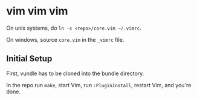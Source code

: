 # vim vim vim

On unix systems, do `ln -s <repo>/core.vim ~/.vimrc`.

On windows, source `core.vim` in the `_vimrc` file.


## Initial Setup

First, vundle has to be cloned into the bundle directory.

In the repo run `make`, start Vim, run `:PluginInstall`, restart Vim, and you're done.
